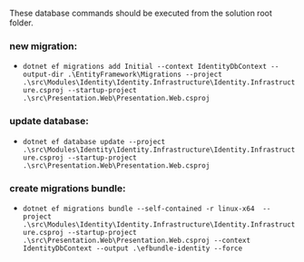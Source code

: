 ﻿These database commands should be executed from the solution root folder.

### new migration: 
- `dotnet ef migrations add Initial --context IdentityDbContext --output-dir .\EntityFramework\Migrations --project .\src\Modules\Identity\Identity.Infrastructure\Identity.Infrastructure.csproj --startup-project .\src\Presentation.Web\Presentation.Web.csproj`

### update database: 
- `dotnet ef database update --project .\src\Modules\Identity\Identity.Infrastructure\Identity.Infrastructure.csproj --startup-project .\src\Presentation.Web\Presentation.Web.csproj`

### create migrations bundle:

- `dotnet ef migrations bundle --self-contained -r linux-x64  --project .\src\Modules\Identity\Identity.Infrastructure\Identity.Infrastructure.csproj --startup-project .\src\Presentation.Web\Presentation.Web.csproj --context IdentityDbContext --output .\efbundle-identity --force`